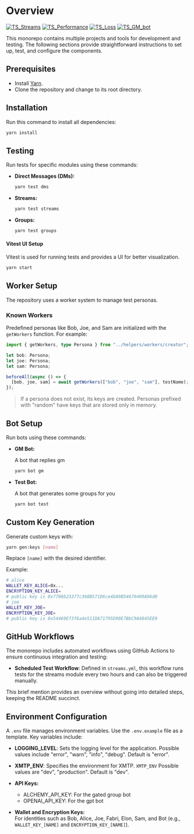 # Overview

[![TS_Streams](https://github.com/ephemeraHQ/qa-testing/actions/workflows/TS_Streams.yml/badge.svg)](https://github.com/ephemeraHQ/qa-testing/actions/workflows/TS_Streams.yml)
[![TS_Performance](https://github.com/ephemeraHQ/qa-testing/actions/workflows/TS_Performance.yml/badge.svg)](https://github.com/ephemeraHQ/qa-testing/actions/workflows/TS_Performance.yml)
[![TS_Loss](https://github.com/ephemeraHQ/qa-testing/actions/workflows/TS_Loss.yml/badge.svg)](https://github.com/ephemeraHQ/qa-testing/actions/workflows/TS_Loss.yml)
[![TS_GM_bot](https://github.com/ephemeraHQ/qa-testing/actions/workflows/TS_GM_bot.yml/badge.svg)](https://github.com/ephemeraHQ/qa-testing/actions/workflows/TS_GM_bot.yml)

This monorepo contains multiple projects and tools for development and testing. The following sections provide straightforward instructions to set up, test, and configure the components.

## Prerequisites

- Install [Yarn](https://yarnpkg.com/).
- Clone the repository and change to its root directory.

## Installation

Run this command to install all dependencies:

```bash
yarn install
```

## Testing

Run tests for specific modules using these commands:

- **Direct Messages (DMs):**

  ```bash
  yarn test dms
  ```

- **Streams:**

  ```bash
  yarn test streams
  ```

- **Groups:**

  ```bash
  yarn test groups
  ```

#### Vitest UI Setup

Vitest is used for running tests and provides a UI for better visualization.

```bash
yarn start
```

## Worker Setup

The repository uses a worker system to manage test personas.

### Known Workers

Predefined personas like Bob, Joe, and Sam are initialized with the `getWorkers` function. For example:

```typescript
import { getWorkers, type Persona } from "../helpers/workers/creator";

let bob: Persona;
let joe: Persona;
let sam: Persona;

beforeAll(async () => {
  [bob, joe, sam] = await getWorkers(["bob", "joe", "sam"], testName);
});
```

> If a persona does not exist, its keys are created. Personas prefixed with "random" have keys that are stored only in memory.

## Bot Setup

Run bots using these commands:

- **GM Bot:**

  A bot that replies gm

  ```bash
  yarn bot gm
  ```

- **Test Bot:**

  A bot that generates some groups for you

  ```bash
  yarn bot test
  ```

## Custom Key Generation

Generate custom keys with:

```bash
yarn gen:keys [name]
```

Replace `[name]` with the desired identifier.

Example:

```bash
# alice
WALLET_KEY_ALICE=0x...
ENCRYPTION_KEY_ALICE=
# public key is 0x7788b23377c368B571D6ce4DA9B54670409A96d0
# joe
WALLET_KEY_JOE=
ENCRYPTION_KEY_JOE=
# public key is 0x54469Ef3f6a4e511DA71795D90E7BbC9A4845EE9
```

## GitHub Workflows

The monorepo includes automated workflows using GitHub Actions to ensure continuous integration and testing:

- **Scheduled Test Workflow**: Defined in `streams.yml`, this workflow runs tests for the streams module every two hours and can also be triggered manually.

This brief mention provides an overview without going into detailed steps, keeping the README succinct.

## Environment Configuration

A `.env` file manages environment variables. Use the `.env.example` file as a template. Key variables include:

- **LOGGING_LEVEL**: Sets the logging level for the application. Possible values include "error", "warn", "info", "debug". Default is "error".
- **XMTP_ENV**: Specifies the environment for XMTP. `XMTP_ENV` Possible values are "dev", "production". Default is "dev".
- **API Keys:**

  - ALCHEMY_API_KEY: For the gated group bot
  - OPENAI_API_KEY: For the gpt bot

- **Wallet and Encryption Keys:**  
  For identities such as Bob, Alice, Joe, Fabri, Elon, Sam, and Bot (e.g., `WALLET_KEY_[NAME]` and `ENCRYPTION_KEY_[NAME]`).
